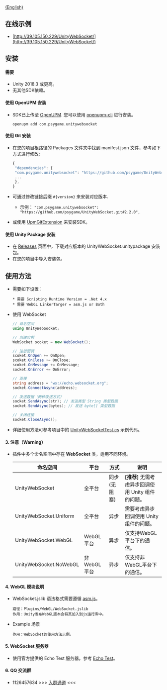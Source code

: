 
[(English)](README_EN.md)

## 在线示例

- [http://39.105.150.229/UnityWebSocket/](http://39.105.150.229/UnityWebSocket/)

## 安装

#### 需要

- Unity 2018.3 或更高。
- 无其他SDK依赖。

#### 使用 OpenUPM 安装

- SDK已上传至 [OpenUPM](https://openupm.com).
您可以使用 [openupm-cli](https://github.com/openupm/openupm-cli) 进行安装。
  ```
  openupm add com.psygame.unitywebsocket
  ```


#### 使用 Git 安装

- 在您的项目根路径的 Packages 文件夹中找到 manifest.json 文件，参考如下方式进行修改:
  ```js
  {
   "dependencies": {
   "com.psygame.unitywebsocket": "https://github.com/psygame/UnityWebSocket.git",
   ...
   },
  }
  ```

- 可通过修改链接后缀 `#{version}` 来安装对应版本.
  * 示例： `"com.psygame.unitywebsocket": "https://github.com/psygame/UnityWebSocket.git#2.2.0",`


- 或使用 [UpmGitExtension](https://github.com/mob-sakai/UpmGitExtension) 来安装SDK。

#### 使用 Unity Package 安装

-  在 [Releases](https://github.com/psygame/UnityWebSocket/releases) 页面中，下载对应版本的 UnityWebSocket.unitypackage 安装包。
- 在您的项目中导入安装包。


## 使用方法

- 需要如下设置：

      * 需要 Scripting Runtime Version = .Net 4.x
      * 需要 WebGL LinkerTarger = asm.js or Both

- 使用 WebSocket

  ```csharp
  // 命名空间
  using UnityWebSocket;

  // 创建实例
  WebSocket scoket = new WebSocket();

  // 注册回调
  scoket.OnOpen += OnOpen;
  scoket.OnClose += OnClose;
  scoket.OnMessage += OnMessage;
  socket.OnError += OnError;

  // 连接
  string address = "ws://echo.websocket.org";
  socket.ConnectAsync(address);

  // 发送数据（两种发送方式）
  socket.SendAsync(str); // 发送类型 String 类型数据
  socket.SendAsync(bytes); // 发送 byte[] 类型数据

  // 关闭连接
  socket.CloseAsync();
  ```

- 详细使用方法可参考项目中的 [UnityWebSocketTest.cs](Tests/UnityWebSocketTest.cs) 示例代码。

#### 3. 注意（Warning）

- 插件中多个命名空间中存在 **WebSocket** 类，适用不同环境。

  命名空间 | 平台 | 方式 |  说明  
  -|-|-|-
  UnityWebSocket | 全平台 | 同步(无阻塞) | **[推荐]** 无需考虑异步回调使用 Unity 组件的问题。
  UnityWebSocket.Uniform | 全平台 | 异步 | 需要考虑异步回调使用 Unity 组件的问题。
  UnityWebSocket.WebGL | WebGL平台 | 异步 | 仅支持WebGL平台下的通信。
  UnityWebSocket.NoWebGL | 非WebGL平台 | 异步  | 仅支持非WebGL平台下的通信。

#### 4. WebGL 模块说明

- WebSocket.jslib 语法格式需要遵循 [asm.js](http://www.ruanyifeng.com/blog/2017/09/asmjs_emscripten.html)。

      路径：Plugins/WebGL/WebSocket.jslib
      作用：Unity发布WebGL版本会将其加入到js运行库中。

- Example 场景

      作用：WebSocket的使用方法示例。

#### 5. WebSocket 服务器

- 使用官方提供的 Echo Test 服务器。参考 [Echo Test](http://www.websocket.org/echo.html)。

#### 6. QQ 交流群
- 1126457634  >>> [入群通道](https://qm.qq.com/cgi-bin/qm/qr?k=KcexYJ9aYwogFXbj2aN0XHH5b2G7ICmd) <<<
